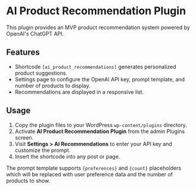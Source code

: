 # AI Product Recommendation Plugin

This plugin provides an MVP product recommendation system powered by OpenAI's ChatGPT API.

## Features

- Shortcode `[ai_product_recommendations]` generates personalized product suggestions.
- Settings page to configure the OpenAI API key, prompt template, and number of products to display.
- Recommendations are displayed in a responsive list.

## Usage

1. Copy the plugin files to your WordPress `wp-content/plugins` directory.
2. Activate **AI Product Recommendation Plugin** from the admin Plugins screen.
3. Visit **Settings > AI Recommendations** to enter your API key and customize the prompt.
4. Insert the shortcode into any post or page.

The prompt template supports `{preferences}` and `{count}` placeholders which will be replaced with user preference data and the number of products to show.
